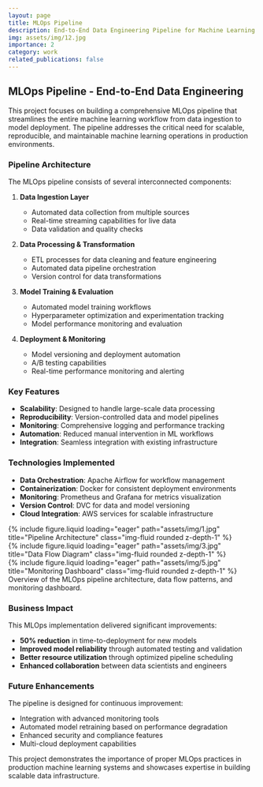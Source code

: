 ```yaml
---
layout: page
title: MLOps Pipeline
description: End-to-End Data Engineering Pipeline for Machine Learning Operations
img: assets/img/12.jpg
importance: 2
category: work
related_publications: false
---
```


## MLOps Pipeline - End-to-End Data Engineering

This project focuses on building a comprehensive MLOps pipeline that streamlines the entire machine learning workflow from data ingestion to model deployment. The pipeline addresses the critical need for scalable, reproducible, and maintainable machine learning operations in production environments.

### Pipeline Architecture

The MLOps pipeline consists of several interconnected components:

1. **Data Ingestion Layer**
   - Automated data collection from multiple sources
   - Real-time streaming capabilities for live data
   - Data validation and quality checks

2. **Data Processing & Transformation**
   - ETL processes for data cleaning and feature engineering
   - Automated data pipeline orchestration
   - Version control for data transformations

3. **Model Training & Evaluation**
   - Automated model training workflows
   - Hyperparameter optimization and experimentation tracking
   - Model performance monitoring and evaluation

4. **Deployment & Monitoring**
   - Model versioning and deployment automation
   - A/B testing capabilities
   - Real-time performance monitoring and alerting

### Key Features

- **Scalability**: Designed to handle large-scale data processing
- **Reproducibility**: Version-controlled data and model pipelines
- **Monitoring**: Comprehensive logging and performance tracking
- **Automation**: Reduced manual intervention in ML workflows
- **Integration**: Seamless integration with existing infrastructure

### Technologies Implemented

- **Data Orchestration**: Apache Airflow for workflow management
- **Containerization**: Docker for consistent deployment environments
- **Monitoring**: Prometheus and Grafana for metrics visualization
- **Version Control**: DVC for data and model versioning
- **Cloud Integration**: AWS services for scalable infrastructure

<div class="row">
    <div class="col-sm mt-3 mt-md-0">
        {% include figure.liquid loading="eager" path="assets/img/1.jpg" title="Pipeline Architecture" class="img-fluid rounded z-depth-1" %}
    </div>
    <div class="col-sm mt-3 mt-md-0">
        {% include figure.liquid loading="eager" path="assets/img/3.jpg" title="Data Flow Diagram" class="img-fluid rounded z-depth-1" %}
    </div>
    <div class="col-sm mt-3 mt-md-0">
        {% include figure.liquid loading="eager" path="assets/img/5.jpg" title="Monitoring Dashboard" class="img-fluid rounded z-depth-1" %}
    </div>
</div>
<div class="caption">
    Overview of the MLOps pipeline architecture, data flow patterns, and monitoring dashboard.
</div>

### Business Impact

This MLOps implementation delivered significant improvements:
- **50% reduction** in time-to-deployment for new models
- **Improved model reliability** through automated testing and validation
- **Better resource utilization** through optimized pipeline scheduling
- **Enhanced collaboration** between data scientists and engineers

### Future Enhancements

The pipeline is designed for continuous improvement:
- Integration with advanced monitoring tools
- Automated model retraining based on performance degradation
- Enhanced security and compliance features
- Multi-cloud deployment capabilities

This project demonstrates the importance of proper MLOps practices in production machine learning systems and showcases expertise in building scalable data infrastructure.
